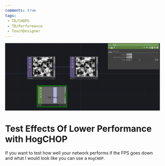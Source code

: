 ```yaml
---
comments: true
tags:
 - TD/CHOPS
 - TD/Performance
 - TouchDesigner
---
```


![Animate Through Data](./img/TestEffectsLOwPerformance.png)

# Test Effects Of Lower Performance with HogCHOP

If you want to test how well your network performs if the FPS goes down and what I would look like you can use a `HogCHOP`.